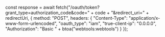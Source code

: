 const response = await fetch("/oauth/token?grant_type=authorization_code&code=" + code + "&redirect_uri=" + redirectUri, {
  method: "POST",
  headers: {
    "Content-Type": "application/x-www-form-urlencoded",
    "oauth_type": "iam",
    "true-client-ip": "0.0.0.0",
    "Authorization": "Basic " + btoa("webtools:webtools")
  }
});
